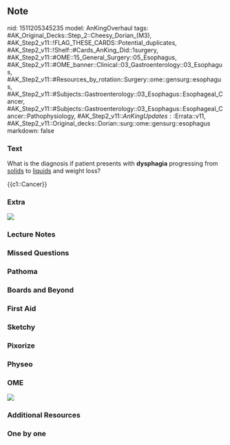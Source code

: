 ## Note
nid: 1511205345235
model: AnKingOverhaul
tags: #AK_Original_Decks::Step_2::Cheesy_Dorian_(M3), #AK_Step2_v11::!FLAG_THESE_CARDS::Potential_duplicates, #AK_Step2_v11::!Shelf::#Cards_AnKing_Did::1surgery, #AK_Step2_v11::#OME::15_General_Surgery::05_Esophagus, #AK_Step2_v11::#OME_banner::Clinical::03_Gastroenterology::03_Esophagus, #AK_Step2_v11::#Resources_by_rotation::Surgery::ome::gensurg::esophagus, #AK_Step2_v11::#Subjects::Gastroenterology::03_Esophagus::Esophageal_Cancer, #AK_Step2_v11::#Subjects::Gastroenterology::03_Esophagus::Esophageal_Cancer::Pathophysiology, #AK_Step2_v11::$AnKingUpdates::$Errata::v11, #AK_Step2_v11::Original_decks::Dorian::surg::ome::gensurg::esophagus
markdown: false

### Text
What is the diagnosis if patient presents with <b>dysphagia</b>
progressing from <u>solids</u> to <u>liquids</u> and weight loss?
<div>
  {{c1::Cancer}}
</div>

### Extra
<img src="paste-6502580486145_1509457489342.jpg" style="" class="">

### Lecture Notes


### Missed Questions


### Pathoma


### Boards and Beyond


### First Aid


### Sketchy


### Pixorize


### Physeo


### OME
<div class="ome-widget">
  <a href=
  "https://onlinemeded.org/spa/gastroenterology/esophagus/acquire?ref=anki">
  <img src="_OME_AnkiFlashcards_Lesson_3.png"></a>
</div>

### Additional Resources


### One by one


